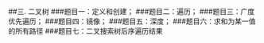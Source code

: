 ##三. 二叉树
###题目一：定义和创建；
###题目二：遍历；
###题目三：广度优先遍历；
###题目四：镜像；
###题目五：深度；
###题目六：求和为某一值的所有路径
###题目七：二叉搜索树后序遍历结果